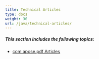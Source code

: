 ```yaml
---
title: Technical Articles
type: docs
weight: 30
url: /java/technical-articles/
---
```


##### **This section includes the following topics:** 

- [com.apose.pdf Articles](/pdf/java/com-apose-pdf-articles/)
